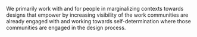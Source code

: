 <!-- Biii -->

We primarily work with and for people in marginalizing contexts towards designs that empower by increasing visibility of the work communities are already engaged with and working towards self-determination where those communities are engaged in the design process.
